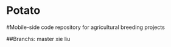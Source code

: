 # Potato
#Mobile-side code repository for agricultural breeding projects

##Branchs:
    master
    xie
    liu
